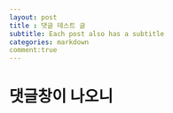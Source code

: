 ```yaml
---
layout: post
title : 댓글 테스트 글 
subtitle: Each post also has a subtitle
categories: markdown
comment:true
---
```



# 댓글창이 나오니

